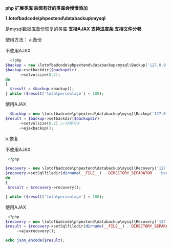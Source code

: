 
**php 扩展类库 后面有好的类库会慢慢添加**

**1.lotofbadcode\phpextend\databackup\mysql**

是mysql数据库备份恢复的类库 **支持AJAX 支持进度条 支持文件分卷**

使用方法：
a.备份 

  不使用AJAX
  ```php (type)
    <?php
$backup = new \lotofbadcode\phpextend\databackup\mysql\Backup('127.0.0.1:3306', 'test', 'root', '');
$backup->setbackdir($backupdir)
        ->setvolsize(0.2);
do
{
    $result = $backup->backup();
} while ($result['totalpercentage'] < 100);
  ```
  
  使用AJAX
  
  ```php (type)
    $backup = new \lotofbadcode\phpextend\databackup\mysql\Backup('127.0.0.1:3306', 'test', 'root', '');
$result = $backup->setbackdir($backupdir)
        ->setvolsize(0.2) //分卷大小
        ->ajaxbackup();
  ```
b.恢复 

  不使用AJAX
   ```php (type)
    <?php

$recovery = new \lotofbadcode\phpextend\databackup\mysql\Recovery('127.0.0.1:3306', 'test', 'root', '');
$recovery->setSqlfiledir(dirname(__FILE__) . DIRECTORY_SEPARATOR . 'backup');
do
{
    $result = $recovery->recovery();

} while ($result['totalpercentage'] < 100);

  ```
  使用AJAX
   ```php (type)
    <?php
$recovery = new \lotofbadcode\phpextend\databackup\mysql\Recovery('127.0.0.1:3306', 'test', 'root', '');
$result = $recovery->setSqlfiledir(dirname(__FILE__) . DIRECTORY_SEPARATOR . 'backup')
        ->ajaxrecovery();

echo json_encode($result);
  ```
